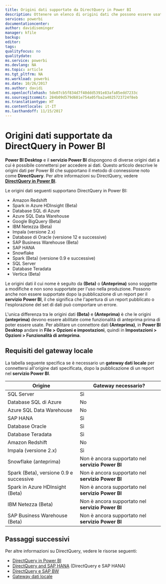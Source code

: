 ```yaml
---
title: Origini dati supportate da DirectQuery in Power BI
description: Ottenere un elenco di origini dati che possono essere usati da DirectQuery.
services: powerbi
documentationcenter: 
author: davidiseminger
manager: kfile
backup: 
editor: 
tags: 
qualityfocus: no
qualitydate: 
ms.service: powerbi
ms.devlang: NA
ms.topic: article
ms.tgt_pltfrm: NA
ms.workload: powerbi
ms.date: 10/26/2017
ms.author: davidi
ms.openlocfilehash: 5de07cb5f834d7f40ddd5391e83afa85edd7233c
ms.sourcegitcommit: 284b09d579d601e754a05fba2a4025723724f8eb
ms.translationtype: HT
ms.contentlocale: it-IT
ms.lasthandoff: 11/15/2017
---
```

# <a name="data-sources-supported-by-directquery-in-power-bi"></a>Origini dati supportate da DirectQuery in Power BI
**Power BI Desktop** e il **servizio Power BI** dispongono di diverse origini dati a cui è possibile connettersi per accedere ai dati. Questo articolo descrive le origini dati per Power BI che supportano il metodo di connessione noto come **DirectQuery**. Per altre informazioni su DirectQuery, vedere [**DirectQuery in Power BI**](desktop-directquery-about.md).

Le origini dati seguenti supportano DirectQuery in Power BI:

* Amazon Redshift
* Spark in Azure HDInsight (Beta)
* Database SQL di Azure
* Azure SQL Data Warehouse
* Google BigQuery (Beta)
* IBM Netezza (Beta)
* Impala (versione 2.x)
* Database di Oracle (versione 12 e successive)
* SAP Business Warehouse (Beta)
* SAP HANA
* Snowflake
* Spark (Beta) (versione 0.9 e successive)
* SQL Server
* Database Teradata
* Vertica (Beta)

Le origini dati il cui nome è seguito da **(Beta)** o **(Anteprima)** sono soggette a modifiche e non sono supportate per l'uso nella produzione. Possono anche non essere supportate dopo la pubblicazione di un report per il **servizio Power BI**, il che significa che l'apertura di un report pubblicato o l'esplorazione del set di dati può comportare un errore.

L'unica differenza tra le origini dati **(Beta)** e **(Anteprima)** è che le origini **(anteprima)** devono essere abilitate come funzionalità di anteprima prima di poter essere usate. Per abilitare un connettore dati **(Anteprima)**, in **Power BI Desktop** andare in **File > Opzioni e impostazioni**, quindi in **Impostazioni > Opzioni > Funzionalità di anteprima**.

## <a name="on-premises-gateway-requirements"></a>Requisiti del gateway locale
La tabella seguente specifica se è necessario un **gateway dati locale** per connettersi all'origine dati specificata, dopo la pubblicazione di un report nel **servizio Power BI**.

| Origine | Gateway necessario? |
| --- | --- |
| SQL Server |Sì |
| Database SQL di Azure |No |
| Azure SQL Data Warehouse |No |
| SAP HANA |Sì |
| Database Oracle |Sì |
| Database Teradata |Sì |
| Amazon Redshift |No |
| Impala (versione 2.x) |Sì |
| Snowflake (anteprima) |Non è ancora supportato nel **servizio Power BI** |
| Spark (Beta), versione 0.9 e successive |Non è ancora supportato nel **servizio Power BI** |
| Spark in Azure HDInsight (Beta) |Non è ancora supportato nel **servizio Power BI** |
| IBM Netezza (Beta) |Non è ancora supportato nel **servizio Power BI** |
| SAP Business Warehouse (Beta) |Non è ancora supportato nel **servizio Power BI** |

## <a name="next-steps"></a>Passaggi successivi
Per altre informazioni su DirectQuery, vedere le risorse seguenti:

* [DirectQuery in Power BI](desktop-directquery-about.md)
* [DirectQuery and SAP HANA](desktop-directquery-sap-hana.md) (DirectQuery e SAP HANA)
* [DirectQuery e SAP BW](desktop-directquery-sap-bw.md)
* [Gateway dati locale](service-gateway-onprem.md)

